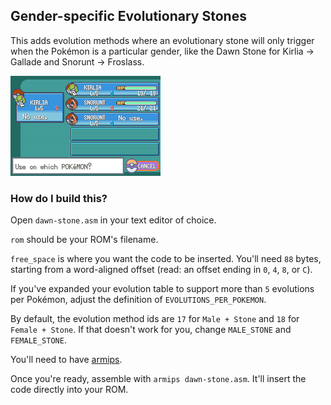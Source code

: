 ## Gender-specific Evolutionary Stones

This adds evolution methods where an evolutionary stone will only trigger when the Pokémon is a particular gender, like the Dawn Stone for Kirlia -> Gallade and Snorunt -> Froslass.

![](example.png)

### How do I build this?

Open `dawn-stone.asm` in your text editor of choice.

`rom` should be your ROM's filename.

`free_space` is where you want the code to be inserted. You'll need `88` bytes, starting from a word-aligned offset (read: an offset ending in `0`, `4`, `8`, or `C`). 

If you've expanded your evolution table to support more than `5` evolutions per Pokémon, adjust the definition of `EVOLUTIONS_PER_POKEMON`.

By default, the evolution method ids are `17` for `Male + Stone` and `18` for `Female + Stone`. If that doesn't work for you, change `MALE_STONE` and `FEMALE_STONE`.

You'll need to have [armips](https://github.com/Kingcom/armips).

Once you're ready, assemble with `armips dawn-stone.asm`. It'll insert the code directly into your ROM.